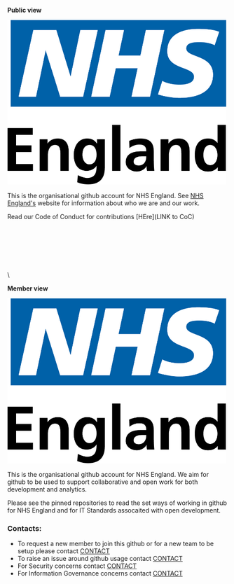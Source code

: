**Public view**

<img src='assets/NHSEnglandLogoHighRes.jpg' width='500'>

This is the organisational github account for NHS England.  See [NHS England's](https://www.england.nhs.uk/) website for information about who we are and our work.

Read our Code of Conduct for contributions [HEre](LINK to CoC)

\
\
\
\
\
\
\


**Member view**

<img src='assets/NHSEnglandLogoHighRes.jpg' width='500'>

This is the organisational github account for NHS England.  We aim for github to be used to support collaborative and open work for both development and analytics.  

Please see the pinned repositories to read the set ways of working in github for NHS England and for IT Standards assocaited with open development.

### Contacts:
- To request a new member to join this github or for a new team to be setup please contact [CONTACT](email@nhs.net)
- To raise an issue around github usage contact [CONTACT](email@nhs.net)
- For Security concerns contact [CONTACT](email@nhs.net)
- For Information Governance concerns contact [CONTACT](email@nhs.net)




